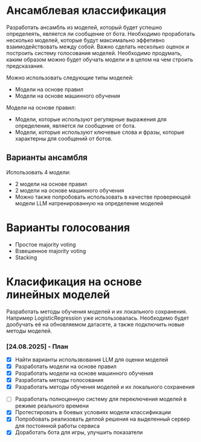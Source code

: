 # Ансамблевая классификация 

Разработать ансамбль из моделей, который будет успешно определеять, является ли сообщение от бота. Необходимо проработать несколько моделей, которые будут максимально эффетивно взаимодействовать между собой. Важно сделать несколько оценок и построить систему голосования моделей. Необходимо продумать, каким образом можно будет обучать модели и в целом на чем строить предсказания.

Можно использовать следующие типы моделей: 
- Модели на основе правил
- Модели на основе машинного обучения

Модели на основе правил:
- Модели, которые используют регулярные выражения для определения, является ли сообщение от бота.
- Модели, которые используют ключевые слова и фразы, которые характерны для сообщений от ботов.

## Варианты ансамбля
Использовать 4 модели:
- 2 модели на основе правил
- 2 модели на основе машинного обучения
- Можно также попробовать использовать в качестве проверяющей модели LLM натренированную на определение моделей

# Варианты голосования 
- Простое majority voting
- Взвешенное majority voting
- Stacking


# Класификация на основе линейных моделей

Разработать методы обучения моделей и их локального сохранения. Например LogisticRegression уже использовалась. Необходимо будет дообучать её на обновляемом датасете, а также подключить новые методы моделей. 

### [24.08.2025] - План
- [x] Найти варианты использвования LLM для оценки моделей
- [x] Разработать модели на основе правил
- [x] Разработать модели на основе машинного обучения
- [x] Разработать методы голосования
- [x] Разработать методы обучения моделей и их локального сохранения

* [ ] Разработать полноценную систему для переключения моделей в режиме реального времени
* [x] Протестировать в боевых условиях модели классификации 
* [x] Попробовать реализовать деплой решения на выделенный сервер для постоянной работы сервиса 
* [x] Доработать бота для игры, улучшить показатели
